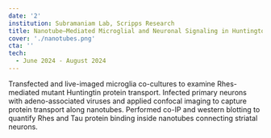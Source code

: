 ```yaml
---
date: '2'
institution: Subramaniam Lab, Scripps Research
title: Nanotube–Mediated Microglial and Neuronal Signaling in Huntington's
cover: './nanotubes.png'
cta: ''
tech:
  - June 2024 - August 2024
---
```


Transfected and live-imaged microglia co-cultures to examine Rhes-mediated mutant Huntingtin protein transport. Infected primary neurons with adeno-associated viruses and applied confocal imaging to capture protein transport along nanotubes. Performed co-IP and western blotting to quantify Rhes and Tau protein binding inside nanotubes connecting striatal neurons.
